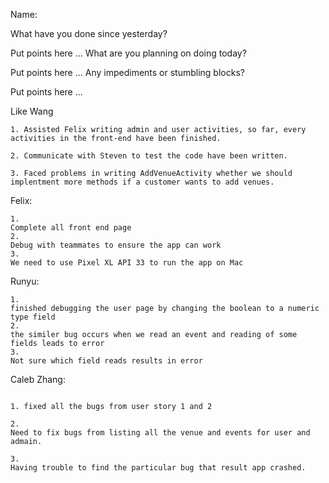 Name:

What have you done since yesterday?

Put points here ...
What are you planning on doing today?

Put points here ...
Any impediments or stumbling blocks?

Put points here ...

Like Wang
```
1. Assisted Felix writing admin and user activities, so far, every activities in the front-end have been finished.

2. Communicate with Steven to test the code have been written.

3. Faced problems in writing AddVenueActivity whether we should implentment more methods if a customer wants to add venues.
```
Felix:
```
1.
Complete all front end page
2. 
Debug with teammates to ensure the app can work
3. 
We need to use Pixel XL API 33 to run the app on Mac
```

Runyu:
```
1.
finished debugging the user page by changing the boolean to a numeric type field
2. 
the similer bug occurs when we read an event and reading of some fields leads to error
3. 
Not sure which field reads results in error
```

Caleb Zhang:
```

1. fixed all the bugs from user story 1 and 2

2.
Need to fix bugs from listing all the venue and events for user and admain.

3.
Having trouble to find the particular bug that result app crashed.
```
